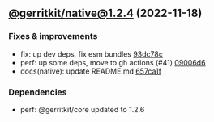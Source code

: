 ## [@gerritkit/native@1.2.4](https://github.com/gerritkit/client/compare/@gerritkit/native@1.2.3...2022.11.18-gerritkit.native.1.2.4-f0) (2022-11-18)

### Fixes & improvements
* fix: up dev deps, fix esm bundles [93dc78c](https://github.com/gerritkit/client/commit/93dc78c81aea02681ab984f5870ac8545eda2888)
* perf: up some deps, move to gh actions (#41) [09006d6](https://github.com/gerritkit/client/commit/09006d62461ff71305a7b434632d23a1d70e9536)
* docs(native): update README.md [657ca1f](https://github.com/gerritkit/client/commit/657ca1f2f173c3ebf4b9da1b8f1458202c597875)

### Dependencies
* perf: @gerritkit/core updated to 1.2.6



